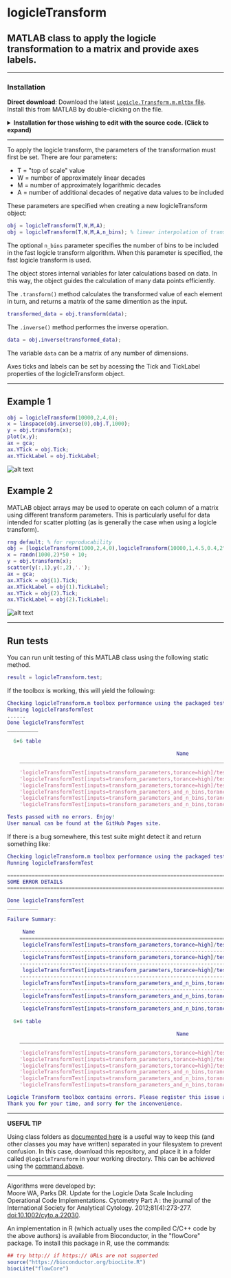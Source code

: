 # logicleTransform

## MATLAB class to apply the logicle transformation to a matrix and provide axes labels.

----------------------------------------------------------------------------------------------------------------------------

### Installation

**Direct download**:
Download the latest [`Logicle.Transform.m.mltbx` file](https://github.com/harleyday/logicleTransform.m/releases/download/v1.1/logicleTransform.m.mltbx). Install this from MATLAB by double-clicking on the file.

<details id="source-installation">
  <summary>
    <strong>Installation for those wishing to edit with the source code. (Click to expand)</strong>
  </summary>
  These instructions will place the source code in your working directory so that you can edit it as you wish.  
  <strong>For linux users</strong>
  <br>
  Go to your working directory for your MATLAB project, and extract the `@logicleTransform` directory from the latest release archive. This can be done using a curl one-liner:
  <br>
  <pre><code>cd path/to/working/directory
curl -L https://github.com/harleyday/logicleTransform.m/archive/v1.1.tar.gz | tar -xzf - --strip-components=1 logicleTransform-for-MATLAB-1.1/@logicleTransform/</code></pre>

  <strong>For windows users</strong>
  <br>
  Download and extract the <a href="https://github.com/harleyday/logicleTransform.m/archive/v1.1.zip">zip archive</a>. The folder `@logicleTransform` should be placed into your working directory.
</details>

----------------------------------------------------------------------------------------------------------------------------

To apply the logicle transform, the parameters of the transformation must first be set. There are four parameters:

* T = "top of scale" value
* W = number of approximately linear decades
* M = number of approximately logarithmic decades
* A = number of additional decades of negative data values to be included

These parameters are specified when creating a new logicleTransform object:
```MATLAB
obj = logicleTransform(T,W,M,A);
obj = logicleTransform(T,W,M,A,n_bins); % linear interpolation of transform with n_bins evaluated points
```
The optional `n_bins` parameter specifies the number of bins to be included in the fast logicle transform algorithm. When this parameter is specified, the fast logicle transform is used.

The object stores internal variables for later calculations based on data. In this way, the object guides the calculation of many data points efficiently.

The ``.transform()`` method calculates the transformed value of each element in turn, and returns a matrix of the same dimention as the input.
```MATLAB
transformed_data = obj.transform(data);
```

The ``.inverse()`` method performes the inverse operation.
```MATLAB
data = obj.inverse(transformed_data);
```

The variable `data` can be a matrix of any number of dimensions.

Axes ticks and labels can be set by acessing the Tick and TickLabel properties of the logicleTransform object.

---
## Example 1
```MATLAB
obj = logicleTransform(10000,2,4,0);
x = linspace(obj.inverse(0),obj.T,1000);
y = obj.transform(x);
plot(x,y);
ax = gca;
ax.YTick = obj.Tick;
ax.YTickLabel = obj.TickLabel;
```
![alt text](./Example_1_img.png?raw=true "transformation curve")

## Example 2
MATLAB object arrays may be used to operate on each column of a matrix using different transform parameters. This is particularly useful for data intended for scatter plotting (as is generally the case when using a logicle transform).
```MATLAB
rng default; % for reproducability
obj = [logicleTransform(1000,2,4,0),logicleTransform(10000,1,4.5,0.4,2^6)];
x = randn(1000,2)*50 + 10;
y = obj.transform(x);
scatter(y(:,1),y(:,2),'.');
ax = gca;
ax.XTick = obj(1).Tick;
ax.XTickLabel = obj(1).TickLabel;
ax.YTick = obj(2).Tick;
ax.YTickLabel = obj(2).TickLabel;
```
![alt text](./Example_2_img.png?raw=true "scattered transformed data")

---
## Run tests

You can run unit testing of this MATLAB class using the following static method.
```MATLAB
result = logicleTransform.test;
```
If the toolbox is working, this will yield the following:
```MATLAB
Checking logicleTransform.m toolbox performance using the packaged test suite.
Running logicleTransformTest
......
Done logicleTransformTest
__________

  6×6 table

                                                       Name                                                        Passed    Failed    Incomplete    Duration       Details   
    ___________________________________________________________________________________________________________    ______    ______    __________    _________    ____________

    'logicleTransformTest[inputs=transform_parameters,torance=high]/testClass(type=logicleTransform)'              true      false       false        0.015385    [1×1 struct]
    'logicleTransformTest[inputs=transform_parameters,torance=high]/testSize'                                      true      false       false       0.0015229    [1×1 struct]
    'logicleTransformTest[inputs=transform_parameters,torance=high]/testTransformation'                            true      false       false         0.04154    [1×1 struct]
    'logicleTransformTest[inputs=transform_parameters_and_n_bins,torance=low]/testClass(type=logicleTransform)'    true      false       false       0.0061918    [1×1 struct]
    'logicleTransformTest[inputs=transform_parameters_and_n_bins,torance=low]/testSize'                            true      false       false       0.0012439    [1×1 struct]
    'logicleTransformTest[inputs=transform_parameters_and_n_bins,torance=low]/testTransformation'                  true      false       false        0.028712    [1×1 struct]

Tests passed with no errors. Enjoy!
User manual can be found at the GitHub Pages site.
```
If there is a bug somewhere, this test suite might detect it and return something like:
```MATLAB
Checking logicleTransform.m toolbox performance using the packaged test suite.
Running logicleTransformTest

================================================================================
SOME ERROR DETAILS
================================================================================

Done logicleTransformTest
__________

Failure Summary:

     Name                                                                                                       Failed  Incomplete  Reason(s)
    ==========================================================================================================================================
     logicleTransformTest[inputs=transform_parameters,torance=high]/testClass(type=logicleTransform)              X         X       Errored.
    ------------------------------------------------------------------------------------------------------------------------------------------
     logicleTransformTest[inputs=transform_parameters,torance=high]/testSize                                      X         X       Errored.
    ------------------------------------------------------------------------------------------------------------------------------------------
     logicleTransformTest[inputs=transform_parameters,torance=high]/testTransformation                            X         X       Errored.
    ------------------------------------------------------------------------------------------------------------------------------------------
     logicleTransformTest[inputs=transform_parameters_and_n_bins,torance=low]/testClass(type=logicleTransform)    X         X       Errored.
    ------------------------------------------------------------------------------------------------------------------------------------------
     logicleTransformTest[inputs=transform_parameters_and_n_bins,torance=low]/testSize                            X         X       Errored.
    ------------------------------------------------------------------------------------------------------------------------------------------
     logicleTransformTest[inputs=transform_parameters_and_n_bins,torance=low]/testTransformation                  X         X       Errored.
    
  6×6 table

                                                       Name                                                        Passed    Failed    Incomplete     Duration       Details   
    ___________________________________________________________________________________________________________    ______    ______    __________    __________    ____________

    'logicleTransformTest[inputs=transform_parameters,torance=high]/testClass(type=logicleTransform)'              false     true        true         0.0016833    [1×1 struct]
    'logicleTransformTest[inputs=transform_parameters,torance=high]/testSize'                                      false     true        true                 0    [1×1 struct]
    'logicleTransformTest[inputs=transform_parameters,torance=high]/testTransformation'                            false     true        true                 0    [1×1 struct]
    'logicleTransformTest[inputs=transform_parameters_and_n_bins,torance=low]/testClass(type=logicleTransform)'    false     true        true        0.00072476    [1×1 struct]
    'logicleTransformTest[inputs=transform_parameters_and_n_bins,torance=low]/testSize'                            false     true        true                 0    [1×1 struct]
    'logicleTransformTest[inputs=transform_parameters_and_n_bins,torance=low]/testTransformation'                  false     true        true                 0    [1×1 struct]

Logicle Transform toolbox contains errors. Please register this issue at the GitHub repository issues page.
Thank you for your time, and sorry for the inconvenience.
```

---
**USEFUL TIP**

Using class folders as [documented here](https://uk.mathworks.com/help/matlab/matlab_oop/organizing-classes-in-folders.html) is a useful way to keep this (and other classes you may have written) separated in your filesystem to prevent confusion. In this case, download this repository, and place it in a folder called ``@logicleTransform`` in your working directory. This can be achieved using the [command above](#source-installation).

---
Algorithms were developed by:  
Moore WA, Parks DR. Update for the Logicle Data Scale Including Operational Code Implementations. Cytometry Part A : the journal of the International Society for Analytical Cytology. 2012;81(4):273-277. [doi:10.1002/cyto.a.22030](http://onlinelibrary.wiley.com/doi/10.1002/cyto.a.22030/abstract).

An implementation in R (which actually uses the compiled C/C++ code by the above authors) is available from Bioconductor, in the "flowCore" package. To install this package in R, use the commands:
```R
## try http:// if https:// URLs are not supported
source("https://bioconductor.org/biocLite.R")
biocLite("flowCore")
```
